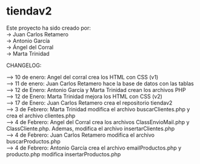 # tiendav2
Este proyecto ha sido creado por:  
-> Juan Carlos Retamero  
-> Antonio García  
-> Ángel del Corral  
-> Marta Trinidad   

CHANGELOG:  
  
--> 10 de enero: Angel del corral crea los HTML con CSS (v1)  
--> 11 de enero: Juan Carlos Retamero hace la base de datos con las tablas  
--> 12 de Enero: Antonio García y Marta Trinidad crean los archivos PHP  
--> 12 de Enero: Marta Trinidad mejora los HTML con CSS (v2)  
--> 17 de Enero: Juan Carlos Retamero crea el repositorio tiendav2  
--> 3 de Febrero: Marta Trinidad modifica el archivo buscarClientes.php y crea el archivo clientes.php  
--> 4 de Febrero: Angel del Corral crea los archivos ClassEnvioMail.php y ClassCliente.php. Ademas, modifica el archivo insertarClientes.php  
--> 4 de Febrero: Juan Carlos Retamero modifica el archivo buscarProductos.php  
--> 4 de Febrero: Antonio García crea el archivo emailProductos.php y producto.php modifica insertarProductos.php  
